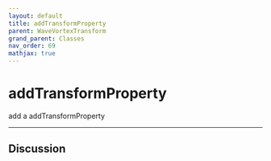 ```yaml
---
layout: default
title: addTransformProperty
parent: WaveVortexTransform
grand_parent: Classes
nav_order: 69
mathjax: true
---
```


#  addTransformProperty

add a addTransformProperty


---

## Discussion

  
